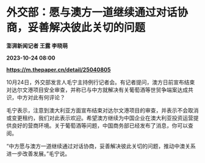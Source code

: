 # 外交部：愿与澳方一道继续通过对话协商，妥善解决彼此关切的问题
**澎湃新闻记者 王露 李晓萌**

**2023-10-24 08:00**

**https://m.thepaper.cn/detail/25040805**

10月24日，外交部发言人毛宁主持例行记者会。有记者提问，澳方日前宣布结束对达尔文港项目安全审查，并称已与中方就解决有关葡萄酒等世贸争端案达成共识，中方对此有何评论？

毛宁表示，注意到澳大利亚方面宣布结束对达尔文港项目的审查，并表示不会取消或变更租约，我们对此表示欢迎。希望澳方继续为中国企业在澳大利亚投资运营提供良好的营商环境。关于葡萄酒等问题，中国商务部已经发布了消息，你可以查阅。

“中方愿与澳方一道继续通过对话协商，妥善解决彼此关切的问题，推动中澳关系进一步改善发展。”毛宁说。